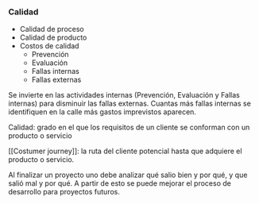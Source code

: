 ### Calidad
- Calidad de proceso
- Calidad de producto
- Costos de calidad
	- Prevención
	- Evaluación
	- Fallas internas
	- Fallas externas

Se invierte en las actividades internas (Prevención, Evaluación y Fallas internas) para disminuir las fallas externas. Cuantas más fallas internas se identifiquen en la calle más gastos imprevistos aparecen.

Calidad: grado en el que los requisitos de un cliente se conforman con un producto o servicio

[[Costumer journey]]: la ruta del cliente potencial hasta que adquiere el producto o servicio. 

Al finalizar un proyecto uno debe analizar qué salio bien y por qué, y que salió mal y por qué. A partir de esto se puede mejorar el proceso de desarrollo para proyectos futuros.